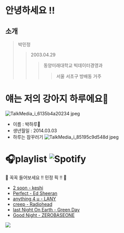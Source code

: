 **안녕하세요 !!**
=============
**소개**
-----------------
> 박민정
>   >2003.04.29
>   >   > 동양미래대학교 빅데이터경영과
>   >   >    > 서울 서초구 방배동 거주
  
얘는 저의 강아지 하루에요🐶
=============
![TalkMedia_i_6135b4a20234 jpeg](https://github.com/minjeong0429/minjeong0429/assets/144874223/3c417e7c-bb0c-4037-8c4a-2a38cec16056)
* 이름 : 박하루🦴
* 생년월일 : 2014.03.03
* 하루는 잠꾸러기
![TalkMedia_i_85195c9d548d jpeg](https://github.com/minjeong0429/minjeong0429/assets/144874223/5c1cb2d9-30dc-4202-9cc5-ad451c7cab91)

🎧playlist ![Spotify](https://img.shields.io/badge/Spotify-1ED760?style=for-the-badge&logo=spotify&logoColor=white)
==============
📌 꼭꼭 들어보세요 !! 민정 픽 !! 📌
* [2 soon - keshi](https://www.youtube.com/watch?v=LKZyp2cSAy4)
* [Perfect - Ed Sheeran](https://www.youtube.com/watch?v=2Vv-BfVoq4g)
* [anything 4 u - LANY](https://www.youtube.com/watch?v=bTUHUimr-5E)
* [creep - Radiohead](https://www.youtube.com/watch?v=XFkzRNyygfk)
* [last Night On Earth - Green Day](https://www.youtube.com/watch?v=xg_Y7Or_hWM)
* [Good Night - ZEROBASEONE](https://www.youtube.com/watch?v=DSpVzVJdA5E)

<a href="https://www.youtube.com/watch?v=1hrXa6ML37E">
<img src="https://img.shields.io/badge/김태래-3178C6?style=flat-square&logo=logseq&logoColor=white"/>
</a>
